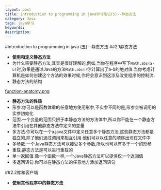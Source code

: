 ```yaml
---
layout: post
title: introduction to programming in java学习笔记(5)--静态方法
category: Java
tags: java学习
keywords:
description:
---
```

#introduction to programming in java (五)--静态方法
##2.1静态方法

* **使用和定义静态方法**
* 为什么需要静态方法,其实是很好理解的,例如,当你在程序中写下`Math.abs(a-b)`时,效果是通过Java的方法`Math.abs()`你计算出了a-b的绝对值.当你考虑计算机是如何创建这个方法的效果时候,你将会意识到这涉及改变程序的控制流.
* 静态方法的结构

[function-anatomy.png](/public/img/java/function-anatomy.png)

* **静态方法的性质**
* 形参.你可以是函数体重的任意地方使用形参,不实参不同的是,形参会被调用的实参初始化
* 范围.一个变量的范围只限于本静态方法的方法体中,所以你不能在一个静态方法中引用在其他静态方法中定义的变量
* 多方法.你可以在一个a.java文件中定义任意多个静态方法,这些静态方法都是独立的,除了他们通过调用来相互引用.他们可以以任意的顺序出现在文件中
* 多参数.一个Java静态方法可以接受多个参数,所以也可以有多于一个的形参
* 重载.静态方法是可以进行重载的
* 单一返回值.像一个函数一样,一个Java静态方法可以提供仅一个返回值
* 多返回语句.你可以在静态方法的任意地方添加返回语句

##2.2库和客户端

* **使用其他程序中的静态方法**
